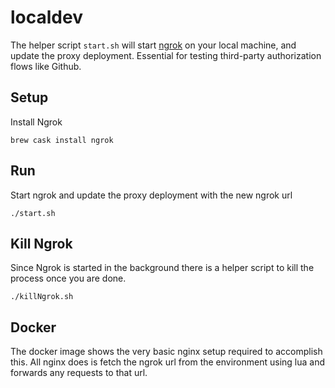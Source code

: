 # localdev

The helper script `start.sh` will start [ngrok](https://ngrok.com/) on your local machine, and update the proxy deployment. Essential for testing third-party authorization flows like Github.

## Setup

Install Ngrok
```shell
brew cask install ngrok
```

## Run

Start ngrok and update the proxy deployment with the new ngrok url
```
./start.sh
```
## Kill Ngrok

Since Ngrok is started in the background there is a helper script to kill the process once you are done.
```
./killNgrok.sh
```

## Docker

The docker image shows the very basic nginx setup required to accomplish this. All nginx does is fetch the ngrok url from the environment using lua and forwards any requests to that url.